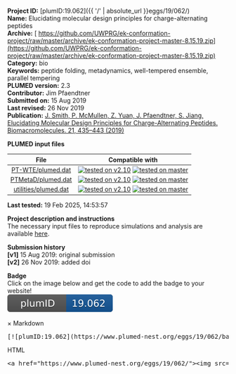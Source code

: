 **Project ID:** [plumID:19.062]({{ '/' | absolute_url }}eggs/19/062/)  
**Name:**  Elucidating molecular design principles for charge-alternating peptides  
**Archive:** [ https://github.com/UWPRG/ek-conformation-project/raw/master/archive/ek-conformation-project-master-8.15.19.zip](https://github.com/UWPRG/ek-conformation-project/raw/master/archive/ek-conformation-project-master-8.15.19.zip)  
**Category:**  bio  
**Keywords:**  peptide folding, metadynamics, well-tempered ensemble, parallel tempering  
**PLUMED version:**  2.3  
**Contributor:**  Jim Pfaendtner  
**Submitted on:** 15 Aug 2019  
**Last revised:** 26 Nov 2019  
**Publication:** [J. Smith, P. McMullen, Z. Yuan, J. Pfaendtner, S. Jiang, Elucidating Molecular Design Principles for Charge-Alternating Peptides. Biomacromolecules. 21, 435–443 (2019)](http://dx.doi.org/10.1021/acs.biomac.9b01191)  
  
**PLUMED input files**  
  
| File     | Compatible with |  
|:--------:|:--------:|  
| [PT-WTE/plumed.dat](./data/PT-WTE/plumed.dat.md) |  [![tested on v2.10](https://img.shields.io/badge/v2.10-passing-green.svg)](data/PT-WTE/plumed.dat.plumed.stderr) [![tested on master](https://img.shields.io/badge/master-passing-green.svg)](data/PT-WTE/plumed.dat.plumed_master.stderr) |  
| [PTMetaD/plumed.dat](./data/PTMetaD/plumed.dat.md) |  [![tested on v2.10](https://img.shields.io/badge/v2.10-passing-green.svg)](data/PTMetaD/plumed.dat.plumed.stderr) [![tested on master](https://img.shields.io/badge/master-passing-green.svg)](data/PTMetaD/plumed.dat.plumed_master.stderr) |  
| [utilities/plumed.dat](./data/utilities/plumed.dat.md) |  [![tested on v2.10](https://img.shields.io/badge/v2.10-passing-green.svg)](data/utilities/plumed.dat.plumed.stderr) [![tested on master](https://img.shields.io/badge/master-passing-green.svg)](data/utilities/plumed.dat.plumed_master.stderr) |  
  
**Last tested:**  19 Feb 2025, 14:53:57
  
**Project description and instructions**  
The necessary input files to reproduce simulations and analysis are available [here](https://github.com/UWPRG/ek-conformation-project). 

  
**Submission history**  
**[v1]** 15 Aug 2019: original submission  
**[v2]** 26 Nov 2019: added doi  
  
**Badge**  
Click on the image below and get the code to add the badge to your website!  
<img src="./badge.svg" alt="plumeDnest:19.062" id="myBtn" class="badge">
<div id="myModal" class="modal">
  <div class="modal-content">
    <span class="close">&times;</span>
    Markdown<pre>[![plumID:19.062](https://www.plumed-nest.org/eggs/19/062/badge.svg)](https://www.plumed-nest.org/eggs/19/062/)</pre>
    HTML<pre>&lt;a href="https://www.plumed-nest.org/eggs/19/062/"&gt;&lt;img src="https://www.plumed-nest.org/eggs/19/062/badge.svg" alt="plumID:19.062"&gt;&lt;/a&gt;</pre>
  </div>
</div>
